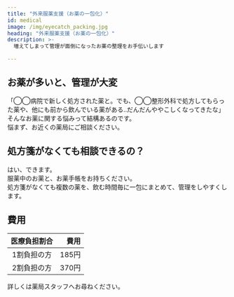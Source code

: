 ```yaml
---
title: "外来服薬支援（お薬の一包化）"
id: medical
image: /img/eyecatch_packing.jpg
heading: "外来服薬支援（お薬の一包化）"
description: >-
  増えてしまって管理が面倒になったお薬の整理をお手伝いします

---
```


## お薬が多いと、管理が大変

「◯◯病院で新しく処方された薬と。でも、◯◯整形外科で処方してもらった薬や、他にも前から飲んでいる薬がある‥だんだんややこしくなってきたな」  
そんなお薬に関する悩みって結構あるのです。  
悩まず、お近くの薬局にご相談ください。

## 処方箋がなくても相談できるの？

はい、できます。  
服薬中のお薬と、お薬手帳をお持ちください。  
処方箋がなくても複数の薬を、飲む時間毎に一包にまとめて、管理をしやすくします。

## 費用

| 医療負担割合 |    費用    |
| :-------------: | -------------:|
| 1割負担の方      |  185円 |
| 2割負担の方      |  370円 |

詳しくは薬局スタッフへお尋ねください。
